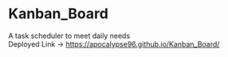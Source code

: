 # Kanban_Board
A task scheduler to meet daily needs
<br>
 Deployed Link -> https://apocalypse96.github.io/Kanban_Board/
